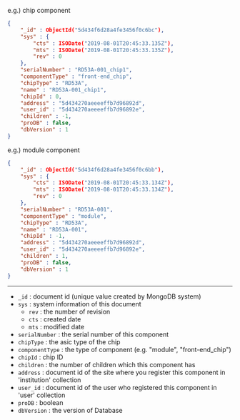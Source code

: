 e.g.) chip component
```json
{
	"_id" : ObjectId("5d434f6d28a4fe3456f0c6bc"),
	"sys" : {
		"cts" : ISODate("2019-08-01T20:45:33.135Z"),
		"mts" : ISODate("2019-08-01T20:45:33.135Z"),
		"rev" : 0
	},
	"serialNumber" : "RD53A-001_chip1",
	"componentType" : "front-end_chip",
	"chipType" : "RD53A",
	"name" : "RD53A-001_chip1",
	"chipId" : 0,
	"address" : "5d434270aeeeeffb7d96892d",
	"user_id" : "5d434270aeeeeffb7d96892e",
	"children" : -1,
	"proDB" : false,
	"dbVersion" : 1
}
```

e.g.) module component
```json
{
	"_id" : ObjectId("5d434f6d28a4fe3456f0c6bb"),
	"sys" : {
		"cts" : ISODate("2019-08-01T20:45:33.134Z"),
		"mts" : ISODate("2019-08-01T20:45:33.134Z"),
		"rev" : 0
	},
	"serialNumber" : "RD53A-001",
	"componentType" : "module",
	"chipType" : "RD53A",
	"name" : "RD53A-001",
	"chipId" : -1,
	"address" : "5d434270aeeeeffb7d96892d",
	"user_id" : "5d434270aeeeeffb7d96892e",
	"children" : 1,
	"proDB" : false,
	"dbVersion" : 1
}
```

---

* `_id` : document id (unique value created by MongoDB system)
* `sys` : system information of this document
  * `rev` : the number of revision
  * `cts` : created date
  * `mts` : modified date
* `serialNumber` : the serial number of this component
* `chipType` : the asic type of the chip
* `componentType` : the type of component (e.g. "module", "front-end_chip")
* `chipId` : chip ID
* `children` : the number of children which this component has
* `address` : document id of the site where you register this component in 'institution' collection
* `user_id` : document id of the user who registered this component in 'user' collection
* `proDB` : boolean
* `dbVersion` : the version of Database
